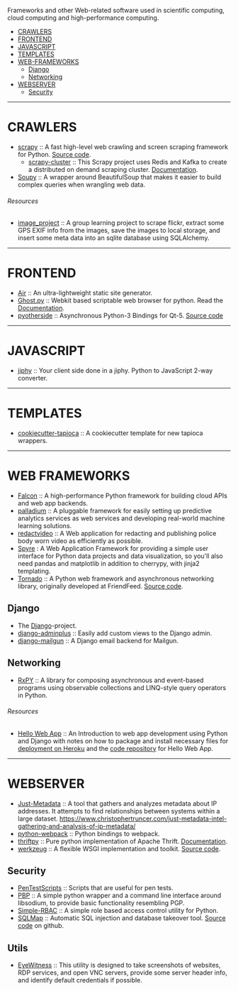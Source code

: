 Frameworks and other Web-related software used in scientific computing, cloud computing and high-performance computing.

+ [CRAWLERS](#crawlers)
+ [FRONTEND](#frontend)
+ [JAVASCRIPT](#javascript)
+ [TEMPLATES](#templates)
+ [WEB-FRAMEWORKS](#frameworks)
   + [Django](#django)
   + [Networking](#networking)
+ [WEBSERVER](#webserver)
   + [Security](#security)

----

# CRAWLERS
+ [scrapy](http://scrapy.org/) :: A fast high-level web crawling and screen scraping framework for Python. [Source code](https://github.com/scrapy/scrapy).
   + [scrapy-cluster](https://github.com/istresearch/scrapy-cluster) :: This Scrapy project uses Redis and Kafka to create a distributed on demand scraping cluster. [Documentation](http://scrapy-cluster.readthedocs.org/).
+ [Soupy](https://github.com/ChrisBeaumont/soupy) :: A wrapper around BeautifulSoup that makes it easier to build complex queries when wrangling web data.

###### Resources
+ [image_project](https://github.com/IEPUG/image_project) :: A group learning project to scrape flickr, extract some GPS EXIF info from the images, save the images to local storage, and insert some meta data into an sqlite database using SQLAlchemy.

----

# FRONTEND
+ [Air](https://github.com/audreyr/air) :: An ultra-lightweight static site generator. 
+ [Ghost.py](https://github.com/jeanphix/Ghost.py) :: Webkit based scriptable web browser for python. Read the [Documentation](http://ghost-py.readthedocs.org/en/latest/).
+ [pyotherside](http://thp.io/2011/pyotherside/) :: Asynchronous Python-3 Bindings for Qt-5. [Source code](https://github.com/thp/pyotherside)

----

# JAVASCRIPT
+ [jiphy](https://github.com/timothycrosley/jiphy) :: Your client side done in a jiphy. Python to JavaScript 2-way converter. 

----

# TEMPLATES
+ [cookiecutter-tapioca](https://github.com/vintasoftware/cookiecutter-tapioca) :: A cookiecutter template for new tapioca wrappers.

----

# WEB FRAMEWORKS
+ [Falcon](http://falconframework.org) :: A high-performance Python framework for building cloud APIs and web app backends.
+ [palladium](https://github.com/ottogroup/palladium) :: A pluggable framework for easily setting up predictive analytics services as web services and developing real-world machine learning solutions.
+ [redactvideo](https://github.com/seattle-police/redactvideo) :: A Web application for redacting and publishing police body worn video as efficiently as possible.
+ [Spyre](https://github.com/adamhajari/spyre) : A Web Application Framework for providing a simple user interface for Python data projects and data visualization, so you'll also need pandas and matplotlib in addition to cherrypy, with jinja2 templating. 
+ [Tornado](http://www.tornadoweb.org/) :: A Python web framework and asynchronous networking library, originally developed at FriendFeed. [Source code](https://github.com/tornadoweb/tornado).

## Django
+ The [Django](https://djangoproject.com)-project.
+ [django-adminplus](https://github.com/jsocol/django-adminplus) :: Easily add custom views to the Django admin. 
+ [django-mailgun](https://github.com/BradWhittington/django-mailgun) :: A Django email backend for Mailgun.

## Networking
+ [RxPY](https://github.com/ReactiveX/RxPY) :: A library for composing asynchronous and event-based programs using observable collections and LINQ-style query operators in Python.

###### Resources
+ [Hello Web App](http://hellowebapp.com) :: An Introduction to web app development using Python and Django with notes on how to package and install necessary files for [deployment on Heroku](https://github.com/hellowebapp/hellowebapp-deploy) and the [code repository](https://github.com/hellowebapp/hellowebapp-code) for Hello Web App.

----

# WEBSERVER
+ [Just-Metadata](https://github.com/ChrisTruncer/Just-Metadata) :: A tool that gathers and analyzes metadata about IP addresses. It attempts to find relationships between systems within a large dataset. https://www.christophertruncer.com/just-metadata-intel-gathering-and-analysis-of-ip-metadata/ 
+ [python-webpack](https://github.com/markfinger/python-webpack) :: Python bindings to webpack. 
+ [thriftpy](https://github.com/eleme/thriftpy) :: Pure python implementation of Apache Thrift. [Documentation](https://thriftpy.readthedocs.org/).
+ [werkzeug](http://werkzeug.pocoo.org/) :: A flexible WSGI implementation and toolkit. [Source code](https://github.com/mitsuhiko/werkzeug).

## Security
+ [PenTestScripts](https://github.com/ChrisTruncer/PenTestScripts) :: Scripts that are useful for pen tests.
+ [PBP](https://github.com/stef/pbp) :: A simple python wrapper and a command line interface around libsodium, to provide basic functionality resembling PGP. 
+ [Simple-RBAC](https://github.com/tonyseek/simple-rbac) :: A simple role based access control utility for Python. 
+ [SQLMap](http://sqlmap.org) :: Automatic SQL injection and database takeover tool. [Source code](https://github.com/sqlmapproject/sqlmap) on github.

## Utils
+ [EyeWitness](https://github.com/ChrisTruncer/EyeWitness) :: This utility is designed to take screenshots of websites, RDP services, and open VNC servers, provide some server header info, and identify default credentials if possible.


